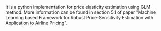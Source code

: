 It is a python implementation for price elasticity estimation using GLM method. More information can be found in section 5.1 of paper "Machine Learning based Framework for Robust Price-Sensitivity Estimation with Application to Airline Pricing".

